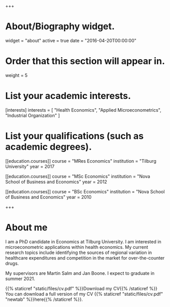 +++
# About/Biography widget.
widget = "about"
active = true
date = "2016-04-20T00:00:00"

# Order that this section will appear in.
weight = 5

# List your academic interests.
[interests]
  interests = [
    "Health Economics",
    "Applied Microeconometrics",
    "Industrial Organization"
  ]

# List your qualifications (such as academic degrees).
[[education.courses]]
  course = "MRes Economics"
  institution = "Tilburg University"
  year = 2017

[[education.courses]]
  course = "MSc Economics"
  institution = "Nova School of Business and Economics"
  year = 2012

[[education.courses]]
  course = "BSc Economics"
  institution = "Nova School of Business and Economics"
  year = 2010
 
+++

# About me

I am a PhD candidate in Economics at Tilburg University. I am interested in microeconometric applications within health economics. My current research topics include identifying the sources of regional variation in healthcare expenditures and competition in the market for over-the-counter drugs.

My supervisors are Martin Salm and Jan Boone. I expect to graduate in summer 2021.

{{% staticref "static/files/cv.pdf" %}}Download my CV{{% /staticref %}}
You can download a full version of my CV {{% staticref "static/files/cv.pdf" "newtab" %}}here{{% /staticref %}}.
